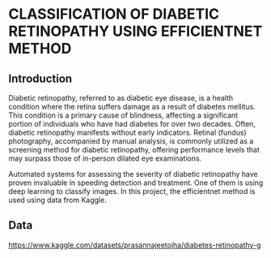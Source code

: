 # **CLASSIFICATION OF DIABETIC RETINOPATHY USING EFFICIENTNET METHOD**

## **Introduction**

Diabetic retinopathy, referred to as diabetic eye disease, is a health condition where the retina suffers damage as a result of diabetes mellitus. This condition is a primary cause of blindness, affecting a significant portion of individuals who have had diabetes for over two decades. Often, diabetic retinopathy manifests without early indicators. Retinal (fundus) photography, accompanied by manual analysis, is commonly utilized as a screening method for diabetic retinopathy, offering performance levels that may surpass those of in-person dilated eye examinations.

Automated systems for assessing the severity of diabetic retinopathy have proven invaluable in speeding detection and treatment. One of them is using deep learning to classify images. In this project, the efficientnet method is used using data from Kaggle.

## **Data**

https://www.kaggle.com/datasets/prasannajeetojha/diabetes-retinopathy-g 
